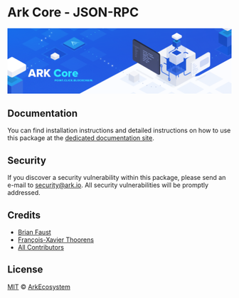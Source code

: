 # Ark Core - JSON-RPC

<p align="center">
    <img src="../../banner.png?sanitize=true" />
</p>

## Documentation

You can find installation instructions and detailed instructions on how to use this package at the [dedicated documentation site](https://docs.ark.io/guidebook/core/plugins/optional/core-json-rpc.html).

## Security

If you discover a security vulnerability within this package, please send an e-mail to security@ark.io. All security vulnerabilities will be promptly addressed.

## Credits

-   [Brian Faust](https://github.com/faustbrian)
-   [François-Xavier Thoorens](https://github.com/fix)
-   [All Contributors](../../../../contributors)

## License

[MIT](LICENSE) © [ArkEcosystem](https://ark.io)
